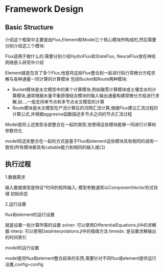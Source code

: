 # Framework Design

## Basic Structure

介绍这个框架中主要是由Flux,Element和Model三个核心模块所构成的,然后需要分别介绍这三个模块:

Flux适用于做什么的:需要分别介绍HydroFlux和StateFlux, NeuralFlux放在神经网络嵌入研究中介绍

Element就是包含了多个Flux,他是将这些Flux整合到一起进行执行常微分方程求解与各种通量一同计算的计算模块
包括Bucket和Route两种模块:
- Bucket模块是水文模型中的某个计算模块,例如融雪计算模块或土壤含水的计算模块,通常根据水量平衡原理结合模块的输入输出通量构建常微分方程进行求解,如...,一般支持单节点和多节点水文模型的计算
- Route模块是水文模型在产流计算后的河网汇流计算,根据Flux建立汇流过程的计算公式,并根据aggresive函数描述多节点之间的节点汇流过程
  
Model是将上述类型全部整合在一起的类型,他使得这些模块能够一同进行计算和参数优化

model将这些整合在一起的方式是基于Flux和element这些模块具有相同的调用一致性(所有模块都具有callable能力和相同的输入接口)

## 执行过程

1.数据需求

输入数据类型是特征*时间的矩阵输入;
模型参数通常以ComponentVector形式存储
初始状态

2.运行设置

flux和element的运行设置

就是设置一些计算所需的设置
solver: 可以使用DifferentialEquations.jl中的求解器
interp: 可以使用DataInterpolations.jl中的插值方法
timeidx: 是设置求解输出的时间索引

model的运行设置

model是将flux和element整合起来的东西,需要针对不同flux或element提供运行设置,config=config
